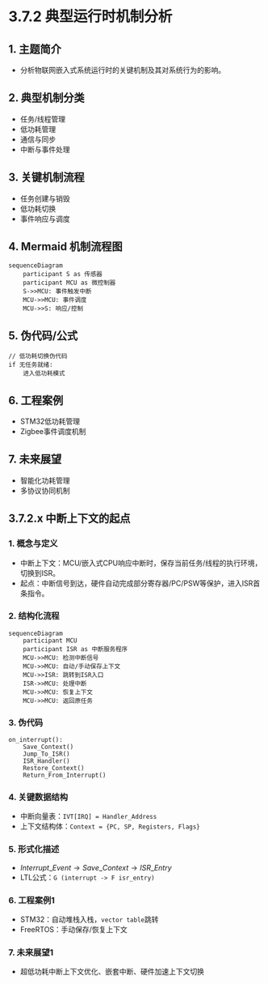 # 3.7.2 典型运行时机制分析

## 1. 主题简介

- 分析物联网嵌入式系统运行时的关键机制及其对系统行为的影响。

## 2. 典型机制分类

- 任务/线程管理
- 低功耗管理
- 通信与同步
- 中断与事件处理

## 3. 关键机制流程

- 任务创建与销毁
- 低功耗切换
- 事件响应与调度

## 4. Mermaid 机制流程图

```mermaid
sequenceDiagram
    participant S as 传感器
    participant MCU as 微控制器
    S->>MCU: 事件触发中断
    MCU->>MCU: 事件调度
    MCU->>S: 响应/控制
```

## 5. 伪代码/公式

```pseudo
// 低功耗切换伪代码
if 无任务就绪:
    进入低功耗模式
```

## 6. 工程案例

- STM32低功耗管理
- Zigbee事件调度机制

## 7. 未来展望

- 智能化功耗管理
- 多协议协同机制

## 3.7.2.x 中断上下文的起点

### 1. 概念与定义

- 中断上下文：MCU/嵌入式CPU响应中断时，保存当前任务/线程的执行环境，切换到ISR。
- 起点：中断信号到达，硬件自动完成部分寄存器/PC/PSW等保护，进入ISR首条指令。

### 2. 结构化流程

```mermaid
sequenceDiagram
    participant MCU
    participant ISR as 中断服务程序
    MCU->>MCU: 检测中断信号
    MCU->>MCU: 自动/手动保存上下文
    MCU->>ISR: 跳转到ISR入口
    ISR->>MCU: 处理中断
    MCU->>MCU: 恢复上下文
    MCU->>MCU: 返回原任务
```

### 3. 伪代码

```pseudo
on_interrupt():
    Save_Context()
    Jump_To_ISR()
    ISR_Handler()
    Restore_Context()
    Return_From_Interrupt()
```

### 4. 关键数据结构

- 中断向量表：`IVT[IRQ] = Handler_Address`
- 上下文结构体：`Context = {PC, SP, Registers, Flags}`

### 5. 形式化描述

- $Interrupt\_Event \rightarrow Save\_Context \rightarrow ISR\_Entry$
- LTL公式：`G (interrupt -> F isr_entry)`

### 6. 工程案例1

- STM32：自动堆栈入栈，`vector table`跳转
- FreeRTOS：手动保存/恢复上下文

### 7. 未来展望1

- 超低功耗中断上下文优化、嵌套中断、硬件加速上下文切换
